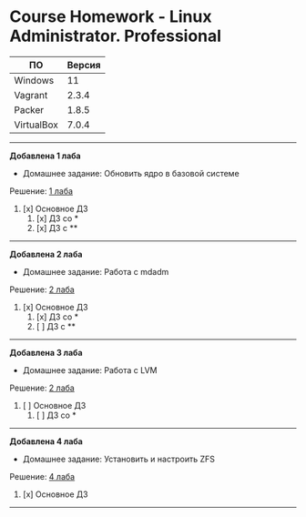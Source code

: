 # **Course Homework - Linux Administrator. Professional**


| ПО         | Версия | 
| ---        | ---    | 
| Windows    | 11     | 
| Vagrant    | 2.3.4  | 
| Packer     | 1.8.5  | 
| VirtualBox | 7.0.4  | 

---
**Добавлена 1 лаба**
- Домашнее задание: Обновить ядро в базовой системе

Решение: [1 лаба](https://github.com/grigorievap/OTUS/tree/main/Lab_1)

1. [x] Основное ДЗ
   1. [x] ДЗ со *
   1. [x] ДЗ с **
---

**Добавлена 2 лаба**
- Домашнее задание: Работа с mdadm

Решение: [2 лаба](https://github.com/grigorievap/OTUS/tree/main/Lab_2)

1. [x] Основное ДЗ
   1. [x] ДЗ со *
   1. [ ] ДЗ с **
---

**Добавлена 3 лаба**
- Домашнее задание: Работа с LVM

Решение: [2 лаба](https://github.com/grigorievap/OTUS/tree/main/Lab_3)

1. [ ] Основное ДЗ
   1. [ ] ДЗ со *
---

**Добавлена 4 лаба**
- Домашнее задание: Установить и настроить ZFS

Решение: [4 лаба](https://github.com/grigorievap/OTUS/tree/main/Lab_4)

1. [x] Основное ДЗ
---

